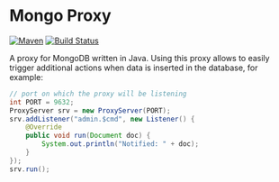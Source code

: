 # Mongo Proxy

[![Maven](https://img.shields.io/maven-metadata/v/http/central.maven.org/maven2/be/cylab/mongo-proxy/maven-metadata.xml.svg)](https://search.maven.org/#search%7Cga%7C1%7Cg%3A%22be.cylab%22%20AND%20a%3A%22mongo-proxy%22) [![Build Status](https://travis-ci.org/cylab-be/mongo-proxy.svg?branch=master)](https://travis-ci.org/cylab-be/mongo-proxy)

A proxy for MongoDB written in Java. Using this proxy allows to easily trigger additional actions when data is inserted in the database, for example:

```java
// port on which the proxy will be listening 
int PORT = 9632;
ProxyServer srv = new ProxyServer(PORT);
srv.addListener("admin.$cmd", new Listener() {
    @Override
    public void run(Document doc) {
        System.out.println("Notified: " + doc);
    }
});
srv.run();
```
